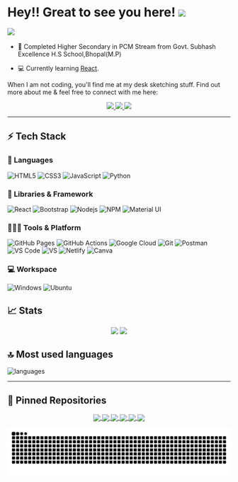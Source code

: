 # Hey!! Great to see you here! <img src="/src/wave.gif" width="30px">

<a href="https://asmit2952.github.io/"><img src="/src/profile_banner.gif"></a>

* 📖 Completed Higher Secondary in PCM Stream from Govt. Subhash Excellence H.S School,Bhopal(M.P) 

* 💻 Currently learning [React](https://reactjs.org/).

When I am not coding, you'll find me at my desk sketching stuff. Find out more about me & feel free to connect with me here:

<p align="center">
	<a href="https://www.linkedin.com/in/anshumaanbaaghi/">
		<img src="https://img.shields.io/badge/LinkedIn-0077B5?style=for-the-badge&logo=linkedin&logoColor=white" />
	</a>
        <a href="https://asmit2952.github.io/">
		<img src="https://img.shields.io/badge/portfolio-1AA260?style=for-the-badge&logo=About.me&logoColor=white" />
	</a>
        <a href="mailto:AnshumaanBaaghi25@gmail.com">
		<img src="https://img.shields.io/badge/Gmail-D14836?style=for-the-badge&logo=gmail&logoColor=white" />
	</a>
</p>

---

## ⚡ Tech Stack

### 🚀 Languages

![HTML5](https://img.shields.io/badge/HTML5-E34F26?style=for-the-badge&logo=html5&logoColor=white)
![CSS3](https://img.shields.io/badge/CSS3-1572B6?style=for-the-badge&logo=css3&logoColor=white)
![JavaScript](https://img.shields.io/badge/JavaScript-323330?style=for-the-badge&logo=javascript&logoColor=F7DF1E)
![Python](https://img.shields.io/badge/Python-FFD43B?style=for-the-badge&logo=python&logoColor=306998)

### 🧩 Libraries & Framework

![React](https://img.shields.io/badge/React-20232A?style=for-the-badge&logo=react&logoColor=61DAFB)
![Bootstrap](https://img.shields.io/badge/Bootstrap-563D7C?style=for-the-badge&logo=bootstrap&logoColor=white)
![Nodejs](https://img.shields.io/badge/Node.js-339933?style=for-the-badge&logo=nodedotjs&logoColor=white)
![NPM](https://img.shields.io/badge/npm-CB3837?style=for-the-badge&logo=npm&logoColor=white)
![Material UI](https://img.shields.io/badge/Material--UI-0081CB?style=for-the-badge&logo=material-ui&logoColor=white)

### 🧑🏻‍💻 Tools & Platform

![GitHub Pages](https://img.shields.io/badge/GitHub_Pages-100000?style=for-the-badge&logo=github&logoColor=white)
![GitHub Actions](https://img.shields.io/badge/GitHub_Actions-2088FF?style=for-the-badge&logo=github-actions&logoColor=white)
![Google Cloud](https://img.shields.io/badge/Google_Cloud-4285F4?style=for-the-badge&logo=google-cloud&logoColor=white)
![Git](https://img.shields.io/badge/Git-F05032?style=for-the-badge&logo=git&logoColor=white)
![Postman](https://img.shields.io/badge/Postman-FF6C37?style=for-the-badge&logo=Postman&logoColor=white)
![VS Code](https://img.shields.io/badge/Visual_Studio_Code-0078D4?style=for-the-badge&logo=visual%20studio%20code&logoColor=white)
![VS](https://img.shields.io/badge/Visual_Studio-5C2D91?style=for-the-badge&logo=visual%20studio&logoColor=white)
![Netlify](https://img.shields.io/badge/Netlify-00C7B7?style=for-the-badge&logo=netlify&logoColor=white)
![Canva](https://img.shields.io/badge/Canva-%2300C4CC.svg?&style=for-the-badge&logo=Canva&logoColor=white)

### 💻 Workspace

![Windows](https://img.shields.io/badge/Windows-0078D6?style=for-the-badge&logo=windows&logoColor=white)
![Ubuntu](https://img.shields.io/badge/Ubuntu-E95420?style=for-the-badge&logo=ubuntu&logoColor=white)

## 📈 Stats

<p align="center">
  <img width="48%" src="https://github-readme-stats.vercel.app/api?username=AnshumaanBaaghi&show_icons=true&hide_border=true&theme=radical" />
  <img width="48%" src="https://github-readme-streak-stats.herokuapp.com/?user=AnshumaanBaaghi&hide_border=true&theme=radical" />
</p>


## 🔝 Most used languages

  <img alt="languages" src="https://github-readme-stats.vercel.app/api/top-langs/?username=AnshumaanBaaghi&layout=compact&hide_border=true&theme=radical" />

---

## 📕 Pinned Repositories

<p align="center">
<a href="https://github.com/AnshumaanBaaghi/Nykaa_Clone">
  <img align="center" src="https://github-readme-stats.vercel.app/api/pin/?username=AnshumaanBaaghi&repo=Nykaa_Clone&hide_border=true&theme=radical" />
</a>

<a href="https://github.com/AnshumaanBaaghi/InternTheory-Clone">
  <img align="center" src="https://github-readme-stats.vercel.app/api/pin/?username=AnshumaanBaaghi&repo=InternTheory-Clone&hide_border=true&theme=radical" />
</a>

<a href="https://github.com/AnshumaanBaaghi/HindustanTimes_Clone">
  <img align="center" src="https://github-readme-stats.vercel.app/api/pin/?username=AnshumaanBaaghi&repo=HindustanTimes_Clone&hide_border=true&theme=radical" />
</a>

<a href="https://github.com/AnshumaanBaaghi/Youtube_Clone">
  <img align="center" src="https://github-readme-stats.vercel.app/api/pin/?username=AnshumaanBaaghi&repo=Youtube_Clone&hide_border=true&theme=radical" />
</a>

<a href="https://github.com/AnshumaanBaaghi/Sudoku">
  <img align="center" src="https://github-readme-stats.vercel.app/api/pin/?username=AnshumaanBaaghi&repo=Sudoku&hide_border=true&theme=radical" />
</a>

<a href="https://github.com/AnshumaanBaaghi/WeatherApp">
  <img align="center" src="https://github-readme-stats.vercel.app/api/pin/?username=AnshumaanBaaghi&repo=WeatherApp&hide_border=true&theme=radical" />
</a>

</p>


<p align="center">
   <img src="https://github.com/Asmit2952/Asmit2952/blob/output/github-contribution-grid-snake.svg" alt="snake">
</p>
